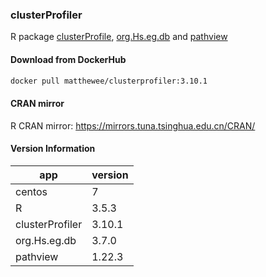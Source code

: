 ### clusterProfiler
R package [clusterProfile](http://bioconductor.org/packages/release/bioc/html/clusterProfiler.html), [org.Hs.eg.db](http://bioconductor.org/packages/release/data/annotation/html/org.Hs.eg.db.html) and [pathview](https://bioconductor.org/packages/release/bioc/html/pathview.html)    
#### Download from DockerHub
```bash
docker pull matthewee/clusterprofiler:3.10.1
```  

#### CRAN mirror  
R CRAN mirror: https://mirrors.tuna.tsinghua.edu.cn/CRAN/
#### Version Information
| app | version |
| --- | --- |
| centos | 7 |
| R | 3.5.3 |
| clusterProfiler | 3.10.1 |
| org.Hs.eg.db | 3.7.0 |
| pathview | 1.22.3 |
